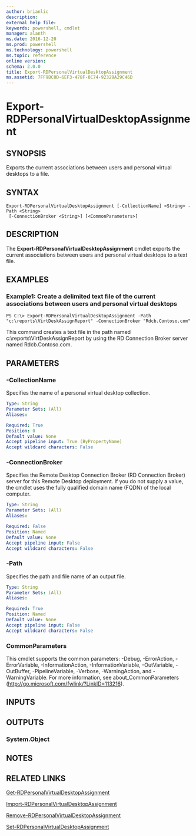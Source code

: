 ```yaml
---
author: brianlic
description: 
external help file: 
keywords: powershell, cmdlet
manager: alanth
ms.date: 2016-12-20
ms.prod: powershell
ms.technology: powershell
ms.topic: reference
online version: 
schema: 2.0.0
title: Export-RDPersonalVirtualDesktopAssignment
ms.assetid: 7FF9BC8D-6EF3-478F-8C74-92329A29C46D
---
```


# Export-RDPersonalVirtualDesktopAssignment

## SYNOPSIS
Exports the current associations between users and personal virtual desktops to a file.

## SYNTAX

```
Export-RDPersonalVirtualDesktopAssignment [-CollectionName] <String> -Path <String>
 [-ConnectionBroker <String>] [<CommonParameters>]
```

## DESCRIPTION
The **Export-RDPersonalVirtualDesktopAssignment** cmdlet exports the current associations between users and personal virtual desktops to a text file.

## EXAMPLES

### Example1: Create a delimited text file of the current associations between users and personal virtual desktops
```
PS C:\> Export-RDPersonalVirtualDesktopAssignment -Path "c:\reports\VirtDeskAssignReport" -ConnectionBroker "Rdcb.Contoso.com"
```

This command creates a text file in the path named c:\reports\VirtDeskAssignReport by using the RD Connection Broker server named Rdcb.Contoso.com.

## PARAMETERS

### -CollectionName
Specifies the name of a personal virtual desktop collection.

```yaml
Type: String
Parameter Sets: (All)
Aliases: 

Required: True
Position: 0
Default value: None
Accept pipeline input: True (ByPropertyName)
Accept wildcard characters: False
```

### -ConnectionBroker
Specifies the Remote Desktop Connection Broker (RD Connection Broker) server for this Remote Desktop deployment.
If you do not supply a value, the cmdlet uses the fully qualified domain name (FQDN) of the local computer.

```yaml
Type: String
Parameter Sets: (All)
Aliases: 

Required: False
Position: Named
Default value: None
Accept pipeline input: False
Accept wildcard characters: False
```

### -Path
Specifies the path and file name of an output file.

```yaml
Type: String
Parameter Sets: (All)
Aliases: 

Required: True
Position: Named
Default value: None
Accept pipeline input: False
Accept wildcard characters: False
```

### CommonParameters
This cmdlet supports the common parameters: -Debug, -ErrorAction, -ErrorVariable, -InformationAction, -InformationVariable, -OutVariable, -OutBuffer, -PipelineVariable, -Verbose, -WarningAction, and -WarningVariable. For more information, see about_CommonParameters (http://go.microsoft.com/fwlink/?LinkID=113216).

## INPUTS

## OUTPUTS

### System.Object

## NOTES

## RELATED LINKS

[Get-RDPersonalVirtualDesktopAssignment](./Get-RDPersonalVirtualDesktopAssignment.md)

[Import-RDPersonalVirtualDesktopAssignment](./Import-RDPersonalVirtualDesktopAssignment.md)

[Remove-RDPersonalVirtualDesktopAssignment](./Remove-RDPersonalVirtualDesktopAssignment.md)

[Set-RDPersonalVirtualDesktopAssignment](./Set-RDPersonalVirtualDesktopAssignment.md)

